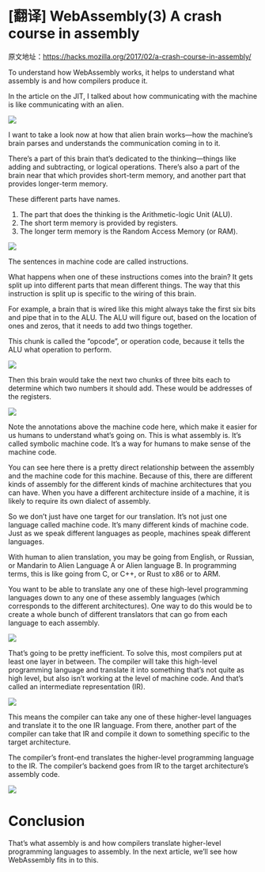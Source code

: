 # [翻译] WebAssembly(3) A crash course in assembly

原文地址：https://hacks.mozilla.org/2017/02/a-crash-course-in-assembly/

To understand how WebAssembly works, it helps to understand what assembly is and how compilers produce it.

In the article on the JIT, I talked about how communicating with the machine is like communicating with an alien.

![](media/14906864086806.png)

I want to take a look now at how that alien brain works—how the machine’s brain parses and understands the communication coming in to it.

There’s a part of this brain that’s dedicated to the thinking—things like adding and subtracting, or logical operations. There’s also a part of the brain near that which provides short-term memory, and another part that provides longer-term memory.

These different parts have names.

1. The part that does the thinking is the Arithmetic-logic Unit (ALU).
2. The short term memory is provided by registers.
3. The longer term memory is the Random Access Memory (or RAM).

![](media/14906864456114.png)

The sentences in machine code are called instructions.

What happens when one of these instructions comes into the brain? It gets split up into different parts that mean different things.
The way that this instruction is split up is specific to the wiring of this brain.

For example, a brain that is wired like this might always take the first six bits and pipe that in to the ALU. The ALU will figure out, based on the location of ones and zeros, that it needs to add two things together.

This chunk is called the “opcode”, or operation code, because it tells the ALU what operation to perform.

![](media/14906864745249.png)

Then this brain would take the next two chunks of three bits each to determine which two numbers it should add. These would be addresses of the registers.

![](media/14906864930031.png)

Note the annotations above the machine code here, which make it easier for us humans to understand what’s going on. This is what assembly is. It’s called symbolic machine code. It’s a way for humans to make sense of the machine code.

You can see here there is a pretty direct relationship between the assembly and the machine code for this machine. Because of this, there are different kinds of assembly for the different kinds of machine architectures that you can have. When you have a different architecture inside of a machine, it is likely to require its own dialect of assembly.

So we don’t just have one target for our translation. It’s not just one language called machine code. It’s many different kinds of machine code. Just as we speak different languages as people, machines speak different languages.

With human to alien translation, you may be going from English, or Russian, or Mandarin to Alien Language A or Alien language B. In programming terms, this is like going from C, or C++, or Rust to x86 or to ARM.

You want to be able to translate any one of these high-level programming languages down to any one of these assembly languages (which corresponds to the different architectures). One way to do this would be to create a whole bunch of different translators that can go from each language to each assembly.

![](media/14906865211708.png)

That’s going to be pretty inefficient. To solve this, most compilers put at least one layer in between. The compiler will take this high-level programming language and translate it into something that’s not quite as high level, but also isn’t working at the level of machine code. And that’s called an intermediate representation (IR).

![](media/14906865489710.png)

This means the compiler can take any one of these higher-level languages and translate it to the one IR language. From there, another part of the compiler can take that IR and compile it down to something specific to the target architecture.

The compiler’s front-end translates the higher-level programming language to the IR. The compiler’s backend goes from IR to the target architecture’s assembly code.

![](media/14906865692649.png)

# Conclusion

That’s what assembly is and how compilers translate higher-level programming languages to assembly. In the next article, we’ll see how WebAssembly fits in to this.





